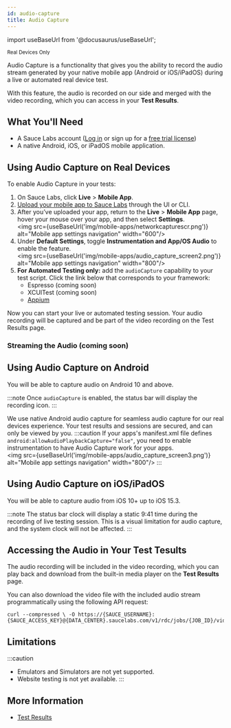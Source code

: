 ```yaml
---
id: audio-capture
title: Audio Capture
---
```

import useBaseUrl from '@docusaurus/useBaseUrl';

<p><small><span className="sauceDBlue">Real Devices Only</span></small></p>


Audio Capture is a functionality that gives you the ability to record the audio stream generated by your native mobile app (Android or iOS/iPadOS) during a live or automated real device test. 

With this feature, the audio is recorded on our side and merged with the video recording, which you can access in your **Test Results**.

## What You'll Need

* A Sauce Labs account ([Log in](https://accounts.saucelabs.com/am/XUI/#login/) or sign up for a [free trial license](https://saucelabs.com/sign-up))
* A native Android, iOS, or iPadOS mobile application.


## Using Audio Capture on Real Devices

To enable Audio Capture in your tests: 
 
1. On Sauce Labs, click **Live** > **Mobile App**.
2. [Upload your mobile app to Sauce Labs](/mobile-apps/app-storage) through the UI or CLI.
3. After you’ve uploaded your app, return to the **Live** > **Mobile App** page, hover your mouse over your app, and then select **Settings**. <br/><img src={useBaseUrl('img/mobile-apps/networkcapturescr.png')} alt="Mobile app settings navigation" width="600"/>
4. Under **Default Settings**, toggle **Instrumentation and App/OS Audio** to enable the feature. <br/><img src={useBaseUrl('img/mobile-apps/audio_capture_screen2.png')} alt="Mobile app settings navigation" width="800"/>
5. **For Automated Testing only:** add the `audioCapture` capability to your test script. Click the link below that corresponds to your framework:
   * Espresso (coming soon)
   * XCUITest (coming soon)
   * [Appium](/dev/test-configuration-options/#audiocapture)
  
Now you can start your live or automated testing session. Your audio recording will be captured and be part of the video recording on the Test Results page.



### Streaming the Audio (coming soon)

## Using Audio Capture on Android

You will be able to capture audio on Android 10 and above.

:::note
Once `audioCapture` is enabled, the status bar will display the recording icon.
:::

We use native Android audio capture for seamless audio capture for our real devices experience. Your test results and sessions are secured, and can only be viewed by you.
:::caution
If your apps's manifest.xml file defines `android:allowAudioPlaybackCapture="false"`, you need to enable instrumentation to have Audio Capture work for your apps. 
<br/><img src={useBaseUrl('img/mobile-apps/audio_capture_screen3.png')} alt="Mobile app settings navigation" width="800"/>
:::


## Using Audio Capture on iOS/iPadOS

You will be able to capture audio from iOS 10+ up to iOS 15.3. 

:::note
The status bar clock will display a static 9:41 time during the recording of live testing session. This is a visual limitation for audio capture, and the system clock will not be affected.
:::

## Accessing the Audio in Your Test Tesults

The audio recording will be included in the video recording, which you can play back and download from the built-in media player on the **Test Results** page. 

You can also download the video file with the included audio stream programmatically using the following API request: 

```
curl --compressed \ -O https://{SAUCE_USERNAME}:{SAUCE_ACCESS_KEY}@{DATA_CENTER}.saucelabs.com/v1/rdc/jobs/{JOB_ID}/video.mp4
```


## Limitations

:::caution
* Emulators and Simulators are not yet supported. 
* Website testing is not yet available. 
:::

## More Information

* [Test Results](/test-results/)
